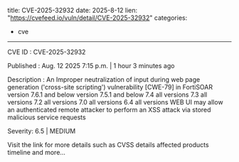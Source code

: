  
title: CVE-2025-32932
date: 2025-8-12
lien: "https://cvefeed.io/vuln/detail/CVE-2025-32932"
categories:
  - cve
---

CVE ID : CVE-2025-32932

Published :  Aug. 12
2025
7:15 p.m. | 1 hour
3 minutes ago

Description : An Improper neutralization of input during web page generation ('cross-site scripting') vulnerability [CWE-79] in FortiSOAR version 7.6.1 and below
version 7.5.1 and below
7.4 all versions
7.3 all versions
7.2 all versions
7.0 all versions
6.4 all versions WEB UI may allow an authenticated remote attacker to perform an XSS attack via stored malicious service requests

Severity: 6.5 | MEDIUM

Visit the link for more details
such as CVSS details
affected products
timeline
and more...
